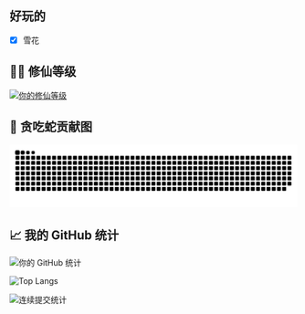 ## 好玩的
- [x] 雪花

## 🧙‍♂️ 修仙等级

[![你的修仙等级](https://github-immortality.vercel.app/api?username=lxshun66)](https://github.com/IceEnd)

## 🐍 贪吃蛇贡献图

![贪吃蛇贡献图](https://github.com/Platane/snk/raw/output/github-contribution-grid-snake.svg)

## 📈 我的 GitHub 统计

![你的 GitHub 统计](https://github-readme-stats.vercel.app/api?username=lxshun66&show_icons=true&theme=radical)

![Top Langs](https://github-readme-stats.vercel.app/api/top-langs/?username=lxshun66&layout=compact)

![连续提交统计](https://streak-stats.demolab.com/?user=lxshun66&theme=radical)


